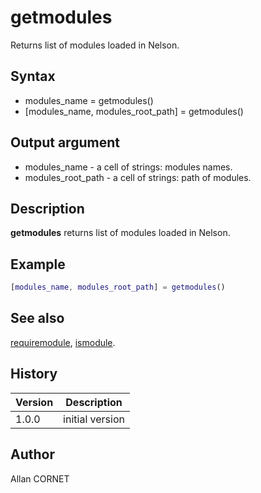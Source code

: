 

# getmodules

Returns list of modules loaded in Nelson.

## Syntax

- modules_name = getmodules()
- [modules_name, modules_root_path] = getmodules()

## Output argument

 - modules_name - a cell of strings: modules names.
 - modules_root_path - a cell of strings: path of modules.

## Description


  <p><b>getmodules</b> returns list of modules loaded in Nelson.</p>


## Example

```matlab
[modules_name, modules_root_path] = getmodules()
```

## See also

[requiremodule](requiremodule.md), [ismodule](ismodule.md).
## History

|Version|Description|
|------|------|
|1.0.0|initial version|


## Author

Allan CORNET



